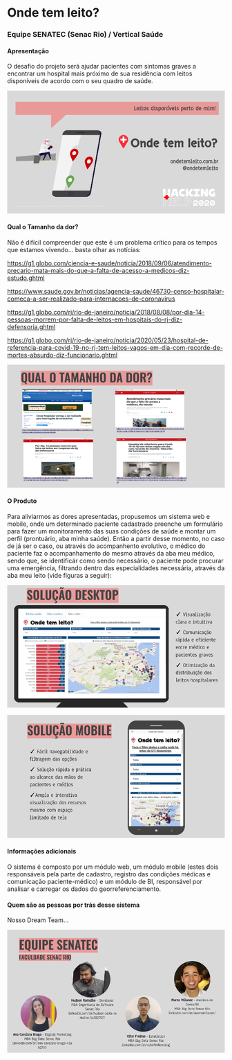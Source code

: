 # Onde tem leito?
### Equipe SENATEC (Senac Rio) / Vertical Saúde

#### Apresentação 

O desafio do projeto será ajudar pacientes com sintomas graves a encontrar um hospital mais próximo de sua residência com leitos disponíveis de acordo com o seu quadro de saúde.

![otl1](/otl1.png)



#### Qual o Tamanho da dor?

Não é difícil compreender que este é um problema crítico para os tempos que estamos vivendo... basta olhar as notícias:

https://g1.globo.com/ciencia-e-saude/noticia/2018/09/06/atendimento-precario-mata-mais-do-que-a-falta-de-acesso-a-medicos-diz-estudo.ghtml

https://www.saude.gov.br/noticias/agencia-saude/46730-censo-hospitalar-comeca-a-ser-realizado-para-internacoes-de-coronavirus

https://g1.globo.com/rj/rio-de-janeiro/noticia/2018/08/08/por-dia-14-pessoas-morrem-por-falta-de-leitos-em-hospitais-do-rj-diz-defensoria.ghtml

https://g1.globo.com/rj/rio-de-janeiro/noticia/2020/05/23/hospital-de-referencia-para-covid-19-no-rj-tem-leitos-vagos-em-dia-com-recorde-de-mortes-absurdo-diz-funcionario.ghtml

![otl2](/otl2.png)



#### O Produto

Para aliviarmos as dores apresentadas, propusemos um sistema web e mobile, onde um determinado paciente cadastrado preenche um formulário para fazer um monitoramento das suas condições de saúde e montar um perfil (prontuário, aba minha saúde). Então a partir desse momento, no caso de já ser o caso, ou através do acompanhento evolutivo, o médico do paciente faz o acompanhamento do mesmo através da aba meu médico, sendo que, se identificár como sendo necessário, o paciente pode procurar uma emergência, filtrando dentro das especialidades necessária, através da aba meu leito (vide figuras a seguir):

![otl3](/otl3.png)

![otl4](/otl4.png)



#### Informações adicionais 

O sistema é composto por um módulo web, um módulo mobile (estes dois responsáveis pela parte de cadastro, registro das condições médicas e comunicação paciente-médico) e um módulo de BI, responsável por analisar e carregar os dados do georreferenciamento.



#### Quem são as pessoas por trás desse sistema

Nosso Dream Team...

![otl5](/otl5.png)




